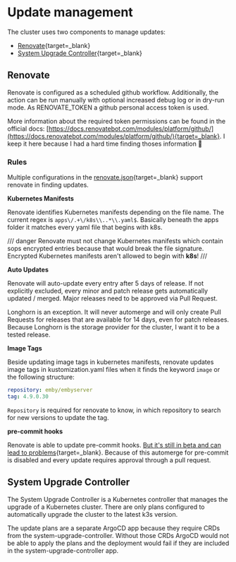 # Update management

The cluster uses two components to manage updates:

- [Renovate](https://github.com/renovatebot/renovate){target=_blank}
- [System Upgrade Controller](https://github.com/rancher/system-upgrade-controller){target=_blank}

## Renovate

Renovate is configured as a scheduled github workflow. Additionally, the action can be run manually with optional increased debug log or in dry-run mode. As RENOVATE_TOKEN a github personal access token is used.

More information about the required token permissions can be found in the official docs: [https://docs.renovatebot.com/modules/platform/github/](https://docs.renovatebot.com/modules/platform/github/){target=_blank}. I keep it here because I had a hard time finding thoses information 🙈

### Rules

Multiple configurations in the [renovate.json](https://github.com/Madic-/k3s-git-ops/blob/main/.github/renovate.json){target=_blank} support renovate in finding updates.

**Kubernetes Manifests**

Renovate identifies Kubernetes manifests depending on the file name. The current regex is `apps\/.+\/k8s\\..*\\.yaml$`. Basically beneath the apps folder it matches every yaml file that begins with k8s.

/// danger
Renovate must not change Kubernetes manifests which contain sops encrypted entries because that would break the file signature. Encrypted Kubernetes manifests aren't allowed to begin with **k8s**!
///

**Auto Updates**

Renovate will auto-update every entry after 5 days of release. If not explicitly excluded, every minor and patch release gets automatically updated / merged. Major releases need to be approved via Pull Request.

Longhorn is an exception. It will never automerge and will only create Pull Requests for releases that are available for 14 days, even for patch releases. Because Longhorn is the storage provider for the cluster, I want it to be a tested release.

**Image Tags**

Beside updating image tags in kubernetes manifests, renovate updates image tags in kustomization.yaml files when it finds the keyword `image` or the following structure:

```yaml
repository: emby/embyserver
tag: 4.9.0.30
```

`Repository` is required for renovate to know, in which repository to search for new versions to update the tag.

**pre-commit hooks**

Renovate is able to update pre-commit hooks. [But it's still in beta and can lead to problems](https://docs.renovatebot.com/modules/manager/pre-commit/#additional-information){target=_blank}. Because of this automerge for pre-commit is disabled and every update requires approval through a pull request.

## System Upgrade Controller

The System Upgrade Controller is a Kubernetes controller that manages the upgrade of a Kubernetes cluster. There are only plans configured to automatically upgrade the cluster to the latest k3s version.

The update plans are a separate ArgoCD app because they require CRDs from the system-upgrade-controller. Without those CRDs ArgoCD would not be able to apply the plans and the deployment would fail if they are included in the system-upgrade-controller app.
